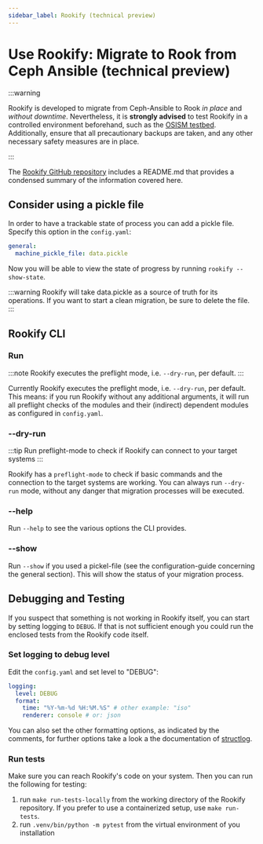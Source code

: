 ```yaml
---
sidebar_label: Rookify (technical preview)
---
```


# Use Rookify: Migrate to Rook from Ceph Ansible (technical preview)

:::warning

Rookify is developed to migrate from Ceph-Ansible to Rook _in place_ and _without downtime_.
Nevertheless, it is **strongly advised** to test Rookify in a controlled environment beforehand, such as the [OSISM testbed](https://github.com/osism/testbed). Additionally, ensure that all precautionary backups are taken, and any other necessary safety measures are in place.

:::

The [Rookify GitHub repository](https://github.com/SovereignCloudStack/rookify) includes a README.md that provides a condensed summary of the information covered here.

## Consider using a pickle file

In order to have a trackable state of process you can add a pickle file. Specify this option in the `config.yaml`:

```yaml title="config.example.yaml"
general:
  machine_pickle_file: data.pickle
```

Now you will be able to view the state of progress by running `rookify --show-state`.

:::warning
    Rookify will take data.pickle as a source of truth for its operations. If you want to start a clean migration, be sure to delete the file.
:::

## Rookify CLI

### Run

:::note
    Rookify executes the preflight mode, i.e. `--dry-run`, per default.
:::

Currently Rookify executes the preflight mode, i.e. `--dry-run`, per default. This means: if you run Rookify without any additional arguments, it will run all preflight checks of the modules and their (indirect) dependent modules as configured in `config.yaml`.

### --dry-run

:::tip
    Run preflight-mode to check if Rookify can connect to your target systems
:::

Rookify has a `preflight-mode` to check if basic commands and the connection to the target systems are working.
You can always run `--dry-run` mode, without any danger that migration processes will be executed.

### --help

Run `--help` to see the various options the CLI provides.

### --show

Run `--show` if you used a pickel-file (see the configuration-guide concerning the general section). This will show the status of your migration process.

## Debugging and Testing

If you suspect that something is not working in Rookify itself, you can start by setting logging to `DEBUG`.
If that is not sufficient enough you could run the enclosed tests from the Rookify code itself.

### Set logging to debug level

Edit the `config.yaml` and set level to "DEBUG":

```yaml title="config.example.yaml"
logging:
  level: DEBUG
  format:
    time: "%Y-%m-%d %H:%M.%S" # other example: "iso"
    renderer: console # or: json
```

You can also set the other formatting options, as indicated by the comments, for further options take a look a the documentation of [structlog](https://www.structlog.org/en/stable/standard-library.html).

### Run tests

Make sure you can reach Rookify's code on your system. Then you can run the following for testing:

1. run `make run-tests-locally` from the working directory of the Rookify repository. If you prefer to use a containerized setup, use `make run-tests`.
2. run `.venv/bin/python -m pytest` from the virtual environment of you installation
